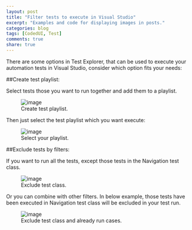 ```yaml
---
layout: post
title: "Filter tests to execute in Visual Studio"
excerpt: "Examples and code for displaying images in posts."
categories: blog
tags: [CodedUI, Test]
comments: true
share: true
---
```

There are some options in Test Explorer, that can be used to execute your automation tests in Visual Studio, consider which option fits your needs:


##Create test playlist: 

Select tests those you want to run together and add them to a playlist.

 <figure>
	<img src="https://lh3.googleusercontent.com/VgXPHI6oGeG9fycYn1Snf8GW03ln0ArZrOagkgxIwszt1c63eEHPJ9ECAkDiu5Wvj0_u8Fu-x9EDIewRdmiKtYfDilIS-I5-sYYmpOMzz8wT06eT_z6FDIgRiAkbkpcNOTmelIabjEFPFAW43oPtSVpe8K1VmZc0QNwVjS34HHaPWd8WJEo-9s6DQmJp7AlJz40mHAQ9_9TcZEjKnLX-XKoAJj5Pql3SJ8ztguuKIH9fQHcIqVCOmg0eqntvVPrxotUiB5alON58dE3Ew5YiuV-DmStVGqDR-Ipuffg4oP82A5BnMJeyYDDbKVYIXDvHJDEAZFhJssO8emKK0_9-Ke82-tlNq872UOjPRZwn4kzJNrIA02hBk8rNbNx8cWam5k9VL7j1ut24vPLHWu2NL838XzjM8PKZ91xC23R6qy1dKfQMKq8htP5nwUJulQIFTqh_8aPNKCWkj5rHNfBfFuizvc6HT4anW_d9413JoqkBqtSiKE0nS4zboMt2P0lR5zZ4C027z5NdogyGxYoTlbhtbF25x0NnMS1gKDSZMut0ld3bQiYU5oay_80tH06hXJw=w754-h514-no" alt="image">
	<figcaption>Create test playlist.</figcaption>
</figure>

Then just select the test playlist which you want execute:

  <figure>
	<img src="https://lh3.googleusercontent.com/QYbW1sapWi0Ps1SKKse6UrouOytZ1jqgDl97pciyRU7PKYfCAuErRRhQc1ffKwdH4h6DLKfrt_0oC-fC5ow1_NedCgl_C-_Q5t3Lmw8G1JlSG7Rz7CORRKOsygaF2_hO4z1DtW0dSzWre0PPjbZICQPNcizr6fhERPw-J3LXl-xCasPGpCTuy00WH3uplgF_JuBeVboEzEJRnn7WCyEdpXlmTV_Ks-31VmdP82RtBMGqYn5T_KA86ehvtD7VpMPy5kIIx-yhnxBEozBKJd9bNNtMmYXYUS2l8dteqXmf5UptYwmADmncCh3Xp-w2pgHDPA1KQLb412lLSI0pozouSpvhJusRrf_9Ou2VD0wJMKhzXMNHGfYDfBEImWRAKJwrKOOc4178D--JtZSXRmptEBCrDxnF77Gw_Eeug8aItrfl1FZg0x5Xl698xRlKrx-CBWcKdZ5N4vJ22yt5Fn1hF7Fud3AiiFi0TsfV2m4sHfro_j_uvWA1VGYOjmIt5VGswmN0wFIy_xqAsd0ZJH4k6XpblgKMZpRC4R5zV3Jd18ewQQHjxi3oJzaFBMWbmoCnwcg=w268-h199-no" alt="image">
	<figcaption>Select your playlist.</figcaption>
</figure>



##Exclude tests by filters: 

If you want to run all the tests, except those tests in the Navigation test class.

   <figure>
	<img src="https://lh3.googleusercontent.com/e7c-Iq4miMT6KnmFgwjty0Jc6RWI2KUgRvE3daJ7mcmyZuaA2nIkSLfpJbnh9St5fEsHq2JhUDkiUOtyoQzWJf5eIQp-wypCwOXQO4Z1CtiKETHReUBWI_sxWOzHeVBq4E4fzpsAfWb6qLF41YBNWC5m6yrO50gkGnVAJaPjOyKJSgLBEXOjTQ23pnjhW8j4k4_hnKOhLOTDy6ZjneuiA_RJLckRnAiPkdqvy_0Ta3rTVW5jOrDWFJ88XTe-pRsuIL1vIsMcPiALLGC2qksHuU1T-za1L2pLvog_bng6V1HBeMRDV3Qv6NXySgMdW1MCLDiirCDQGc9Ti495ldd9NXinOOAF-h8Nke91E7_e6Or3LMlO_l__3uhpMMoGe22ApLK4Q2iHBeYGdK5hCRpJ_jyLGWRwh2gaxddHKRq49WJmtaEE8-BsN0789nxtwa6PO-DA7MGvPWLz5dCjCAzfpX8Ro3__LeBTmlDI_Y7MFODlW1UJVBYdYyH3pez7KAiWamrvTQ4A13XvWO5lre0WMGP4RPToLvYY0GdP8WrWFhb3llSNvJP9ETT1_TJERFDVv1I=w316-h164-no" alt="image">
	<figcaption>Exclude test class.</figcaption>
</figure>

Or you can combine with other filters. In below example, those tests have been executed in Navigation test class will be excluded in your test run.

 <figure>
	<img src="https://lh3.googleusercontent.com/IOiBQb8Yh29jS0vynuxH0Dvf2Q3PfimwLzo27f-7PdJ_0WkDwQPKnicym_9CI7sMyTELjphDHbD9xgDZO2jmdFgP9tRt55SmvzEf9pRx5r0_qbT8FOxmPGENRKGloTIjXlE-YLI0SR2AqOoLtInKZ6AL56ugaGb-lg_aitC-PSLrBE4NS5mhvsV0-meLD2BUh04VFxnYypvCc9XbEfYFnFVyy5VwiMnX-iqRcgzAYQYy7ISO8GJgulsZ4bZs9t5LNtX1aMCdf_qrtAu935vUByePMGWlp4euZAvEQ4k4EukiML-NQl585xDyiAJSxYBOy_2mZ2wojbKwk5swEMuIFHuH3VNIEVxuxKryUGztjvzJWKMbB5s--nx8tV-gHnodEPoJce2OJQJsPG8eb_y6Tm4eGXuxqcm-tgVehSBzpqA-_biV0jRkneiaIgvo4q9Z8XTTYbVMWH0AeDEqO1OzyuHytoCph997Mr9iJMuX2LqcXrxe1izdepvpzFFB9TQRV90CL_CS7--SxXI7htyH41AqSfAMLVYJST7GbYGK9bJK4Twnd4GX6HlY9xgoW2b5nok=w383-h584-no" alt="image">
	<figcaption>Exclude test class and already run cases.</figcaption>
</figure>
